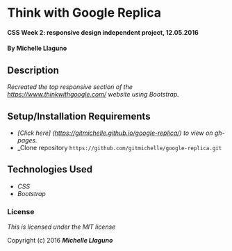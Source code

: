 # Think with Google Replica

#### CSS Week 2: responsive design independent project, 12.05.2016

#### By **Michelle Llaguno**

## Description

_Recreated the top responsive section of the https://www.thinkwithgoogle.com/ website using Bootstrap._

## Setup/Installation Requirements

* _[Click here] (https://gitmichelle.github.io/google-replica/) to view on gh-pages._
* _Clone repository `https://github.com/gitmichelle/google-replica.git`


## Technologies Used

* _CSS_
* _Bootstrap_

### License

*This is licensed under the MIT license*

Copyright (c) 2016 **_Michelle Llaguno_**


